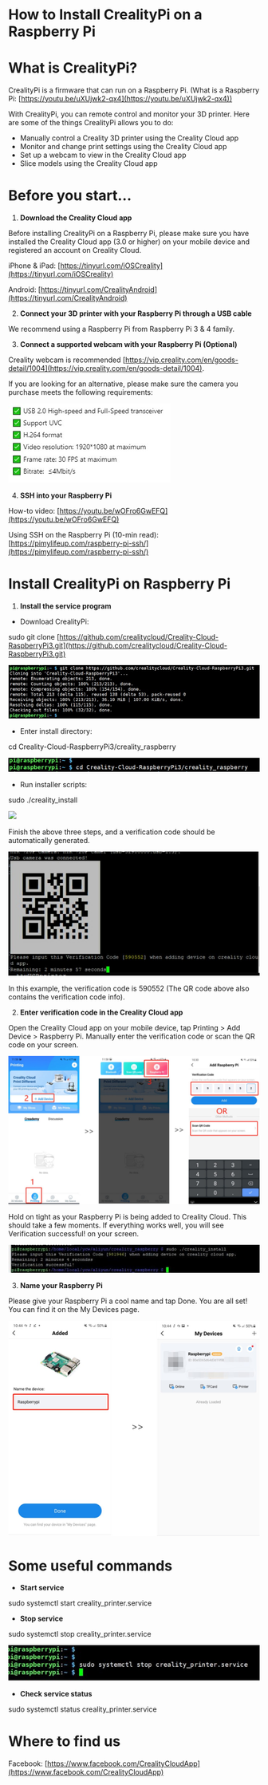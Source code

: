# **How to Install CrealityPi on a Raspberry Pi**


# **What is CrealityPi?**

CrealityPi is a firmware that can run on a Raspberry Pi. (What is a Raspberry Pi: [https://youtu.be/uXUjwk2-qx4](https://youtu.be/uXUjwk2-qx4))

With CrealityPi, you can remote control and monitor your 3D printer. Here are some of the things CrealityPi allows you to do:

- Manually control a Creality 3D printer using the Creality Cloud app
- Monitor and change print settings using the Creality Cloud app
- Set up a webcam to view in the Creality Cloud app
- Slice models using the Creality Cloud app

# **Before you start…**

1. **Download the Creality Cloud app**

Before installing CrealityPi on a Raspberry Pi, please make sure you have installed the Creality Cloud app (3.0 or higher) on your mobile device and registered an account on Creality Cloud.

iPhone &amp; iPad: [https://tinyurl.com/iOSCreality](https://tinyurl.com/iOSCreality)

Android: [https://tinyurl.com/CrealityAndroid](https://tinyurl.com/CrealityAndroid)

2. **Connect your 3D printer with your Raspberry Pi through a USB cable**

We recommend using a Raspberry Pi from Raspberry Pi 3 & 4 family.

3. **Connect a supported webcam with your Raspberry Pi (Optional)**

Creality webcam is recommended [https://vip.creality.com/en/goods-detail/1004](https://vip.creality.com/en/goods-detail/1004). 

If you are looking for an alternative, please make sure the camera you purchase meets the following requirements:

![](./picture/add1.jpg)

4. **SSH into your Raspberry Pi**

How-to video: [https://youtu.be/wOFro6GwEFQ](https://youtu.be/wOFro6GwEFQ)

Using SSH on the Raspberry Pi (10-min read): [https://pimylifeup.com/raspberry-pi-ssh/](https://pimylifeup.com/raspberry-pi-ssh/)

# **Install CrealityPi on Raspberry Pi**

1. **Install the service program**

  - Download CrealityPi:

sudo git clone [https://github.com/crealitycloud/Creality-Cloud-RaspberryPi3.git](https://github.com/crealitycloud/Creality-Cloud-RaspberryPi3.git)

![](./picture/add2.jpg)

  - Enter install directory:

  cd Creality-Cloud-RaspberryPi3/creality_raspberry

![](./picture/add3.jpg)

  - Run installer scripts:

  sudo ./creality_install

![](./picture/add4.jpg)

Finish the above three steps, and a verification code should be automatically generated.

![](./picture/add5.jpg)

In this example, the verification code is 590552 (The QR code above also contains the verification code info).

2. **Enter verification code in the Creality Cloud app**

Open the Creality Cloud app on your mobile device, tap Printing > Add Device >  Raspberry Pi. Manually enter the verification code or scan the QR code on your screen.

![](./picture/add6.jpg)

Hold on tight as your Raspberry Pi is being added to Creality Cloud. This should take a few moments. If everything works well, you will see Verification successful! on your screen.

![](./picture/add7.jpg)

3. **Name your Raspberry Pi**

Please give your Raspberry Pi a cool name and tap Done. You are all set! You can find it on the My Devices page.

![](./picture/add8.jpg)

# **Some useful commands**

- **Start service**

sudo systemctl start creality_printer.service

- **Stop service**

sudo systemctl stop creality_printer.service

![](./picture/add9.jpg)

- **Check service status**

sudo systemctl status creality_printer.service

# **Where to find us**

Facebook: [https://www.facebook.com/CrealityCloudApp](https://www.facebook.com/CrealityCloudApp)
